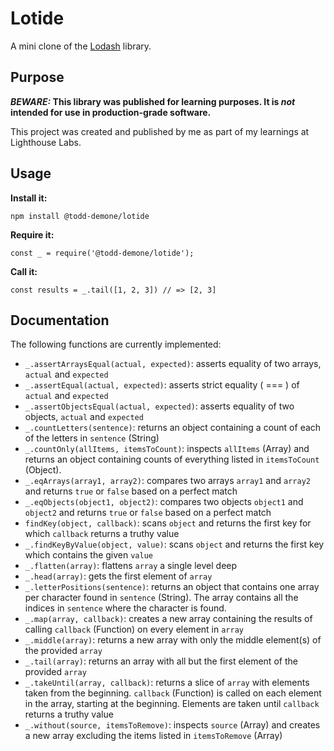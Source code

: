 # Lotide

A mini clone of the [Lodash](https://lodash.com) library.

## Purpose

**_BEWARE:_ This library was published for learning purposes. It is _not_ intended for use in production-grade software.**

This project was created and published by me as part of my learnings at Lighthouse Labs. 

## Usage

**Install it:**

`npm install @todd-demone/lotide`

**Require it:**

`const _ = require('@todd-demone/lotide');`

**Call it:**

`const results = _.tail([1, 2, 3]) // => [2, 3]`

## Documentation

The following functions are currently implemented:

* `_.assertArraysEqual(actual, expected)`: asserts equality of two arrays, `actual` and `expected`
* `_.assertEqual(actual, expected)`: asserts strict equality ( === ) of `actual` and `expected`
* `_.assertObjectsEqual(actual, expected)`: asserts equality of two objects, `actual` and `expected`
* `_.countLetters(sentence)`: returns an object containing a count of each of the letters in `sentence` (String)
* `_.countOnly(allItems, itemsToCount)`: inspects `allItems` (Array) and returns an object containing counts of everything listed in `itemsToCount` (Object).
* `_.eqArrays(array1, array2)`: compares two arrays `array1` and `array2` and returns `true` or `false` based on a perfect match 
* `_.eqObjects(object1, object2)`: compares two objects `object1` and `object2` and returns `true` or `false` based on a perfect match
* `findKey(object, callback)`: scans `object` and returns the first key for which `callback` returns a truthy value 
* `_.findKeyByValue(object, value)`: scans `object` and returns the first key which contains the given `value`
* `_.flatten(array)`: flattens `array` a single level deep
* `_.head(array)`: gets the first element of `array`
* `_.letterPositions(sentence)`: returns an object that contains one array per character found in `sentence` (String). The array contains all the indices in `sentence` where the character is found.
* `_.map(array, callback)`: creates a new array containing the results of calling `callback` (Function) on every element in `array`
* `_.middle(array)`: returns a new array with only the middle element(s) of the provided `array`
* `_.tail(array)`: returns an array with all but the first element of the provided `array`
* `_.takeUntil(array, callback)`: returns a slice of `array` with elements taken from the beginning. `callback` (Function) is called on each element in the array, starting at the beginning. Elements are taken until `callback` returns a truthy value
* `_.without(source, itemsToRemove)`: inspects `source` (Array) and creates a new array excluding the items listed in `itemsToRemove` (Array)